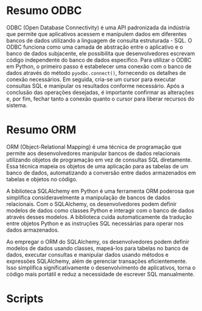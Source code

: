 # Resumo ODBC
ODBC (Open Database Connectivity) é uma API padronizada da indústria que permite que aplicativos acessem e manipulem dados em diferentes bancos de dados utilizando a linguagem de consulta estruturada - SQL. O ODBC funciona como uma camada de abstração entre o aplicativo e o banco de dados subjacente, ele possibilita que desenvolvedores escrevam código independente do banco de dados específico. Para utilizar o ODBC em Python, o primeiro passo é estabelecer uma conexão com o banco de dados através do método `pyodbc.connect()`, fornecendo os detalhes de conexão necessários. Em seguida, cria-se um cursor para executar consultas SQL e manipular os resultados conforme necessário. Após a conclusão das operações desejadas, é importante confirmar as alterações e, por fim, fechar tanto a conexão quanto o cursor para liberar recursos do sistema.

# Resumo ORM
ORM (Object-Relational Mapping) é uma técnica de programação que permite aos desenvolvedores manipular bancos de dados relacionais utilizando objetos de programação em vez de consultas SQL diretamente. Essa técnica mapeia os objetos de uma aplicação para as tabelas de um banco de dados, automatizando a conversão entre dados armazenados em tabelas e objetos no código.

A biblioteca SQLAlchemy em Python é uma ferramenta ORM poderosa que simplifica consideravelmente a manipulação de bancos de dados relacionais. Com o SQLAlchemy, os desenvolvedores podem definir modelos de dados como classes Python e interagir com o banco de dados através desses modelos. A biblioteca cuida automaticamente da tradução entre objetos Python e as instruções SQL necessárias para operar nos dados armazenados.

Ao empregar o ORM do SQLAlchemy, os desenvolvedores podem definir modelos de dados usando classes, mapeá-los para tabelas no banco de dados, executar consultas e manipular dados usando métodos e expressões SQLAlchemy, além de gerenciar transações eficientemente. Isso simplifica significativamente o desenvolvimento de aplicativos, torna o código mais portátil e reduz a necessidade de escrever SQL manualmente.

# Scripts
